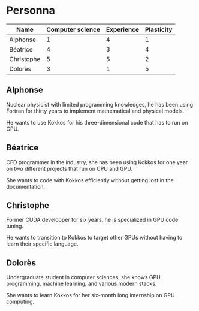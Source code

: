# Personna

| Name       | Computer science | Experience | Plasticity |
|------------|------------------|------------|------------|
| Alphonse   | 1                | 4          | 1          |
| Béatrice   | 4                | 3          | 4          |
| Christophe | 5                | 5          | 2          |
| Dolorès    | 3                | 1          | 5          |

## Alphonse

Nuclear physicist with limited programming knowledges, he has been using Fortran for thirty years to implement mathematical and physical models.

He wants to use Kokkos for his three-dimensional code that has to run on GPU.

## Béatrice

CFD programmer in the industry, she has been using Kokkos for one year on two different projects that run on CPU and GPU.

She wants to code with Kokkos efficiently without getting lost in the documentation.

## Christophe

Former CUDA developper for six years, he is specialized in GPU code tuning.

He wants to transition to Kokkos to target other GPUs without having to learn their specific language.

## Dolorès

Undergraduate student in computer sciences, she knows GPU programming, machine learning, and various modern stacks.

She wants to learn Kokkos for her six-month long internship on GPU computing.
